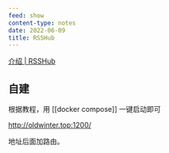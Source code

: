 ```yaml
---
feed: show
content-type: notes
date: 2022-06-09
title: RSSHub
---
```


[介绍 | RSSHub](https://docs.rsshub.app/)

## 自建

根据教程，用 [[docker compose]] 一键启动即可

http://oldwinter.top:1200/

地址后面加路由。
